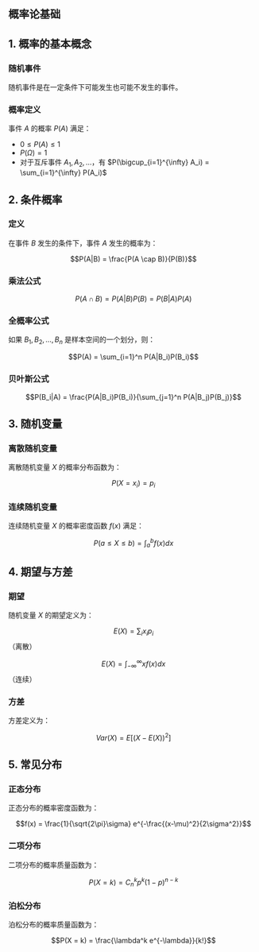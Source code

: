 ## 概率论基础

## 1. 概率的基本概念

### 随机事件

随机事件是在一定条件下可能发生也可能不发生的事件。

### 概率定义

事件 $A$ 的概率 $P(A)$ 满足：

- $0 \leq P(A) \leq 1$
- $P(\Omega) = 1$
- 对于互斥事件 $A_1, A_2, \ldots$，有 $P(\bigcup_{i=1}^{\infty} A_i) = \sum_{i=1}^{\infty} P(A_i)$

## 2. 条件概率

### 定义

在事件 $B$ 发生的条件下，事件 $A$ 发生的概率为：

$$P(A|B) = \frac{P(A \cap B)}{P(B)}$$

### 乘法公式

$$P(A \cap B) = P(A|B)P(B) = P(B|A)P(A)$$

### 全概率公式

如果 $B_1, B_2, \ldots, B_n$ 是样本空间的一个划分，则：

$$P(A) = \sum_{i=1}^n P(A|B_i)P(B_i)$$

### 贝叶斯公式

$$P(B_i|A) = \frac{P(A|B_i)P(B_i)}{\sum_{j=1}^n P(A|B_j)P(B_j)}$$

## 3. 随机变量

### 离散随机变量

离散随机变量 $X$ 的概率分布函数为：

$$P(X = x_i) = p_i$$

### 连续随机变量

连续随机变量 $X$ 的概率密度函数 $f(x)$ 满足：

$$P(a \leq X \leq b) = \int_a^b f(x) dx$$

## 4. 期望与方差

### 期望

随机变量 $X$ 的期望定义为：

$$E(X) = \sum_i x_i p_i$$ （离散）

$$E(X) = \int_{-\infty}^{\infty} x f(x) dx$$ （连续）

### 方差

方差定义为：

$$Var(X) = E[(X - E(X))^2]$$

## 5. 常见分布

### 正态分布

正态分布的概率密度函数为：

$$f(x) = \frac{1}{\sqrt{2\pi}\sigma} e^{-\frac{(x-\mu)^2}{2\sigma^2}}$$

### 二项分布

二项分布的概率质量函数为：

$$P(X = k) = C_n^k p^k (1-p)^{n-k}$$

### 泊松分布

泊松分布的概率质量函数为：

$$P(X = k) = \frac{\lambda^k e^{-\lambda}}{k!}$$
